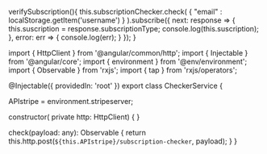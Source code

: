   verifySubscription(){
    this.subscriptionChecker.check(
      {
        "email" : localStorage.getItem('username')
      }
    ).subscribe({
      next: response => {
        this.suscription = response.subscriptionType;
        console.log(this.suscription);
      },
      error: err => {
        console.log(err);
      }
    });
  }
  
  
  
  import { HttpClient } from '@angular/common/http';
import { Injectable } from '@angular/core';
import { environment } from '@env/environment';
import { Observable } from 'rxjs';
import { tap } from 'rxjs/operators';

@Injectable({
  providedIn: 'root'
})
export class CheckerService {

  APIstripe = environment.stripeserver;

  constructor(
    private http: HttpClient) { }

  check(payload: any): Observable<any> {
    return this.http.post<any>(`${this.APIstripe}/subscription-checker`, payload);
  }
}
